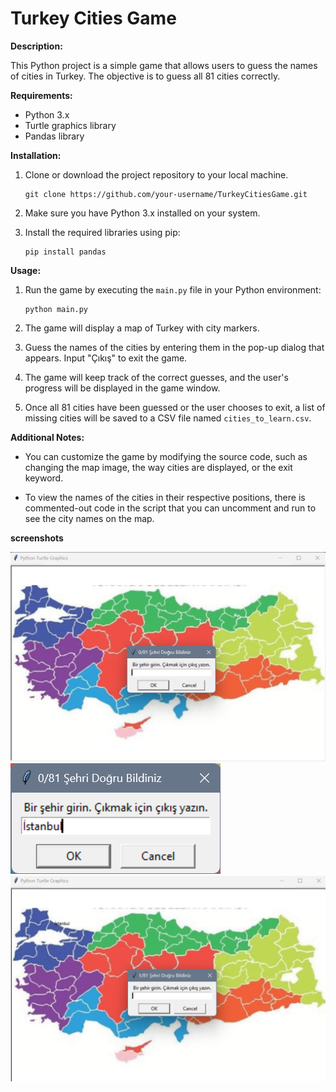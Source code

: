 # Turkey Cities Game

**Description:**

This Python project is a simple game that allows users to guess the names of cities in Turkey. The objective is to guess all 81 cities correctly.


**Requirements:**

- Python 3.x
- Turtle graphics library
- Pandas library


**Installation:**

1. Clone or download the project repository to your local machine.

   ```
   git clone https://github.com/your-username/TurkeyCitiesGame.git
   ```

2. Make sure you have Python 3.x installed on your system.

3. Install the required libraries using pip:

   ```
   pip install pandas
   ```


**Usage:**

1. Run the game by executing the `main.py` file in your Python environment:

   ```
   python main.py
   ```

2. The game will display a map of Turkey with city markers.

3. Guess the names of the cities by entering them in the pop-up dialog that appears. Input "Çıkış" to exit the game.

4. The game will keep track of the correct guesses, and the user's progress will be displayed in the game window.

5. Once all 81 cities have been guessed or the user chooses to exit, a list of missing cities will be saved to a CSV file named `cities_to_learn.csv`.

**Additional Notes:**

- You can customize the game by modifying the source code, such as changing the map image, the way cities are displayed, or the exit keyword.

- To view the names of the cities in their respective positions, there is commented-out code in the script that you can uncomment and run to see the city names on the map.


**screenshots**

![Screenshot 1](screenshots/before_guessing.png)
![Screenshot 2](screenshots/guessing.png)
![Screenshot 2](screenshots/after_guessing.png)
